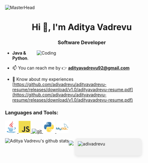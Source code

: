 ![MasterHead](https://visme.co/blog/wp-content/uploads/powerpoint-animation-how-to-add-animation-to-powerpoint.gif)

<h1 align="center">Hi 👋, I'm Aditya Vadrevu</h1>
<h3 align="center">Software Developer</h3>

<img align="right" alt="Coding" width="400" src="https://miro.medium.com/v2/resize:fit:679/1*yw0TnheAGN-LPneDaTlaxw.gif">

-  **Java & Python**.
  
- 📫 You can reach me by 👉 **adityavadrevu92@gmail.com**

- 📄 Know about my experiences [https://github.com/adivadrevu/adityavadrevu-resume/releases/download/v1.0/adityavadrevu-resume.pdf](https://github.com/adivadrevu/adityavadrevu-resume/releases/download/v1.0/adityavadrevu-resume.pdf)

<h3 align="left">Languages and Tools:</h3>
<p align="left"> 
    <a href="https://www.java.com" target="_blank" rel="noreferrer"> <img src="https://raw.githubusercontent.com/devicons/devicon/master/icons/java/java-original.svg" alt="java" width="40" height="40"/> </a> 
<!--     <a href="https://www.w3.org/html/" target="_blank" rel="noreferrer"> <img src="https://raw.githubusercontent.com/devicons/devicon/master/icons/html5/html5-original-wordmark.svg" alt="html5" width="40" height="40"/> </a>  -->
<!--     <a href="https://www.w3schools.com/css/" target="_blank" rel="noreferrer"> <img src="https://raw.githubusercontent.com/devicons/devicon/master/icons/css3/css3-original-wordmark.svg" alt="css3" width="40" height="40"/> </a>  -->
    <a href="https://developer.mozilla.org/en-US/docs/Web/JavaScript" target="_blank" rel="noreferrer"> <img src="https://raw.githubusercontent.com/devicons/devicon/master/icons/javascript/javascript-original.svg" alt="javascript" width="40" height="40"/> </a> 
    <a href="https://git-scm.com/" target="_blank" rel="noreferrer"> <img src="https://www.vectorlogo.zone/logos/git-scm/git-scm-icon.svg" alt="git" width="40" height="40"/> </a> 
    <a href="https://www.python.org" target="_blank" rel="noreferrer"> <img src="https://raw.githubusercontent.com/devicons/devicon/master/icons/python/python-original.svg" alt="python" width="40" height="40"/> </a> 
    <a href="https://www.mysql.com/" target="_blank" rel="noreferrer"> <img src="https://raw.githubusercontent.com/devicons/devicon/master/icons/mysql/mysql-original-wordmark.svg" alt="mysql" width="40" height="40"/> </a> 
</p>


<img align="left" height="200px" src="https://github-readme-stats.vercel.app/api?username=adivadrevu&show_icons=true&count_private=true&title_color=ff0087&bg_color=fafbfc00&text_color=a2a2a2" alt="Aditya Vadrevu's github stats" />

<img align="centre" height="200px" src="https://github-readme-stats.vercel.app/api/top-langs?username=adivadrevu&title_color=ff0087&bg_color=fafbfc00&text_color=35b5ff&hide=EJS" />


  <div style="background-color: #f0f0f0; padding: 10px; border-radius: 10px; box-shadow: 0 4px 8px rgba(0, 0, 0, 0.1); display: inline-block;">
    <img src="https://komarev.com/ghpvc/?username=adivadrevu&label=Profile%20views&color=0e75b6&style=flat" alt="adivadrevu" style="width: 200px; height: auto; display: block; margin: 0 auto;">
    <p style="text-align: center; font-size: 20px; color: #333; margin-top: 10px;"></p>
  </div>

<!-- <p align="center">
  <a href="https://github.com/ryo-ma/github-profile-trophy">
    <img src="https://github-profile-trophy.vercel.app/?username=adivadrevu&theme=monokai" alt="adivadrevu" />
  </a>
</p>
 -->
